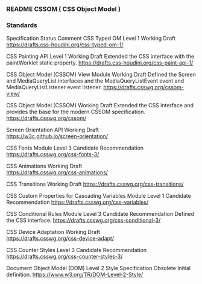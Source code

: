 ### README CSSOM ( CSS Object Model )

### Standards
Specification	Status	Comment
CSS Typed OM Level 1	Working Draft
https://drafts.css-houdini.org/css-typed-om-1/

CSS Painting API Level 1	Working Draft	Extended the CSS interface with the paintWorklet static property.
https://drafts.css-houdini.org/css-paint-api-1/

CSS Object Model (CSSOM) View Module	Working Draft	Defined the Screen and MediaQueryList interfaces and the MediaQueryListEvent event and MediaQueryListListener event listener.
https://drafts.csswg.org/cssom-view/

CSS Object Model (CSSOM)	Working Draft	Extended the CSS interface and provides the base for the modern CSSOM specification.
https://drafts.csswg.org/cssom/

Screen Orientation API	Working Draft	 
https://w3c.github.io/screen-orientation/

CSS Fonts Module Level 3	Candidate Recommendation
https://drafts.csswg.org/css-fonts-3/

CSS Animations	Working Draft	 
https://drafts.csswg.org/css-animations/

CSS Transitions	Working Draft
https://drafts.csswg.org/css-transitions/

CSS Custom Properties for Cascading Variables Module Level 1	Candidate Recommendation
https://drafts.csswg.org/css-variables/

CSS Conditional Rules Module Level 3	Candidate Recommendation	Defined the CSS interface.
https://drafts.csswg.org/css-conditional-3/

CSS Device Adaptation	Working Draft	 
https://drafts.csswg.org/css-device-adapt/

CSS Counter Styles Level 3	Candidate Recommendation	 
https://drafts.csswg.org/css-counter-styles-3/

Document Object Model (DOM) Level 2 Style Specification	Obsolete	Initial definition.
https://www.w3.org/TR/DOM-Level-2-Style/
